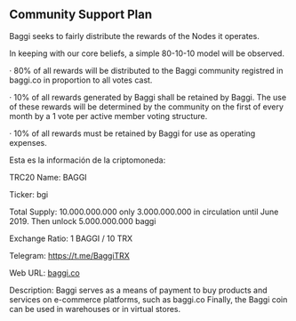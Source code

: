 ## Community Support Plan

Baggi seeks to fairly distribute the rewards of the Nodes it operates.

In keeping with our core beliefs, a simple 80-10-10 model will be observed.

· 80% of all rewards will be distributed to the Baggi community registred in baggi.co in proportion to all votes cast.

· 10% of all rewards generated by Baggi shall be retained by Baggi. The use of these rewards will be determined by the community on the first of every month by a 1 vote per active member voting structure.

· 10% of all rewards must be retained by Baggi for use as operating expenses.

Esta es la información de la criptomoneda:

TRC20 Name: BAGGI

Ticker: bgi

Total Supply: 10.000.000.000 only 3.000.000.000 in circulation until June 2019.
Then unlock 5.000.000.000 baggi

Exchange Ratio: 1 BAGGI / 10 TRX

Telegram: <a href="https://t.me/BaggiTRX" target="_blank">https://t.me/BaggiTRX</a>

Web URL: <a href="https://baggi.co" target="_blank">baggi.co</a>

Description: Baggi serves as a means of payment to buy products and services on e-commerce platforms, such as baggi.co  Finally, the Baggi coin can be used in warehouses or in virtual stores.
